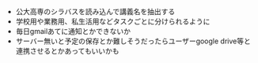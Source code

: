 - 公大高専のシラバスを読み込んで講義名を抽出する
- 学校用や業務用、私生活用などタスクごとに分けられるように
- 毎日gmailあてに通知とかできないか
- サーバー無いと予定の保存とか難しそうだったらユーザーgoogle drive等と連携させるとかあってもいいかも